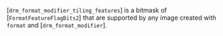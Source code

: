 [`drm_format_modifier_tiling_features`] is a bitmask of
[`FormatFeatureFlagBits2`] that are supported by any image created
with `format` and [`drm_format_modifier`].